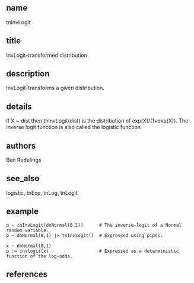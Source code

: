 ## name
tnInvLogit
## title
InvLogit-transformed distribution
## description
InvLogit-transforms a given distribution.
## details
If X ~ dist then tnInvLogit(dist) is the distribution of exp(X)/(1+exp(X)).
The inverse logit function is also called the logistic function.

## authors
Ben Redelings
## see_also
logistic, tnExp, tnLog, tnLogit
## example
    p ~ tnInvLogit(dnNormal(0,1))      # The inverse-logit of a Normal random variable.
    p ~ dnNormal(0,1) |> tnInvLogit()  # Expressed using pipes.

    x ~ dnNormal(0,1)
    p := invlogit(x)                   # Expressed as a deterministic function of the log-odds.
## references
